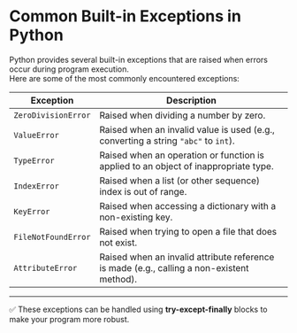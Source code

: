 # Common Built-in Exceptions in Python

Python provides several built-in exceptions that are raised when errors occur during program execution.  
Here are some of the most commonly encountered exceptions:

| **Exception**       | **Description**                                      |
|----------------------|------------------------------------------------------|
| `ZeroDivisionError` | Raised when dividing a number by zero.                |
| `ValueError`        | Raised when an invalid value is used (e.g., converting a string `"abc"` to `int`). |
| `TypeError`         | Raised when an operation or function is applied to an object of inappropriate type. |
| `IndexError`        | Raised when a list (or other sequence) index is out of range. |
| `KeyError`          | Raised when accessing a dictionary with a non-existing key. |
| `FileNotFoundError` | Raised when trying to open a file that does not exist. |
| `AttributeError`    | Raised when an invalid attribute reference is made (e.g., calling a non-existent method). |

---

✅ These exceptions can be handled using **try-except-finally** blocks to make your program more robust.
